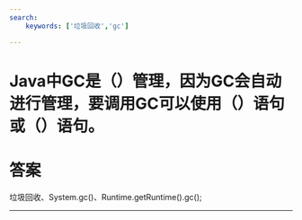 ```yaml
---
search:
    keywords: ['垃圾回收','gc']

---
```



# Java中GC是（）管理，因为GC会自动进行管理，要调用GC可以使用（）语句或（）语句。

# 答案
垃圾回收、System.gc()、Runtime.getRuntime().gc();

---